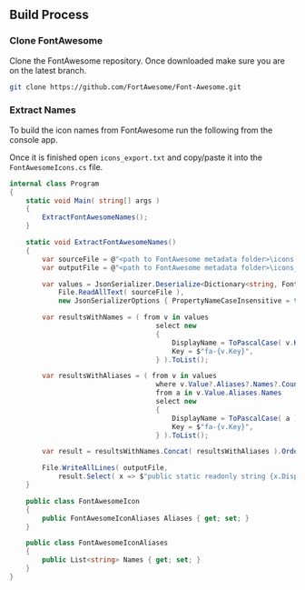 ﻿## Build Process

### Clone FontAwesome

Clone the FontAwesome repository. Once downloaded make sure you are on the latest branch.

```bash
git clone https://github.com/FortAwesome/Font-Awesome.git
```

### Extract Names

To build the icon names from FontAwesome run the following from the console app.

Once it is finished open `icons_export.txt` and copy/paste it into the `FontAwesomeIcons.cs` file.

```cs
internal class Program
{
    static void Main( string[] args )
    {
        ExtractFontAwesomeNames();
    }

    static void ExtractFontAwesomeNames()
    {
        var sourceFile = @"<path to FontAwesome metadata folder>\icons.json";
        var outputFile = @"<path to FontAwesome metadata folder>\icons_export.txt";

        var values = JsonSerializer.Deserialize<Dictionary<string, FontAwesomeIcon>>(
            File.ReadAllText( sourceFile ),
            new JsonSerializerOptions { PropertyNameCaseInsensitive = true } );

        var resultsWithNames = ( from v in values
                                    select new
                                    {
                                        DisplayName = ToPascalCase( v.Key ),
                                        Key = $"fa-{v.Key}",
                                    } ).ToList();

        var resultsWithAliases = ( from v in values
                                    where v.Value?.Aliases?.Names?.Count > 0
                                    from a in v.Value.Aliases.Names
                                    select new
                                    {
                                        DisplayName = ToPascalCase( a ),
                                        Key = $"fa-{v.Key}",
                                    } ).ToList();

        var result = resultsWithNames.Concat( resultsWithAliases ).OrderBy( x => x.DisplayName ).ToList();

        File.WriteAllLines( outputFile,
            result.Select( x => $"public static readonly string {x.DisplayName} = \"{x.Key}\";" ) );
    }

    public class FontAwesomeIcon
    {
        public FontAwesomeIconAliases Aliases { get; set; }
    }

    public class FontAwesomeIconAliases
    {
        public List<string> Names { get; set; }
    }
}
```